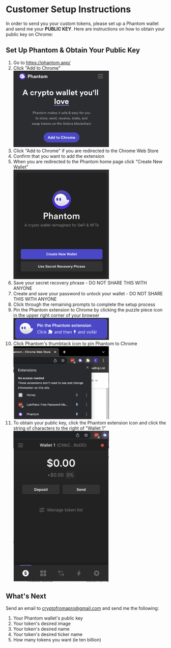 # Customer Setup Instructions
In order to send you your custom tokens, please set up a Phantom wallet and send me your **PUBLIC KEY**. Here are instructions on how to obtain your public key on Chrome:

## Set Up Phantom & Obtain Your Public Key
1. Go to https://phantom.app/
1. Click "Add to Chrome" <br><img src="1.png" width=300/>
1. Click "Add to Chrome" if you are redirected to the Chrome Web Store
1. Confirm that you want to add the extension
1. When you are redirected to the Phantom home page click "Create New Wallet" <br><img src="2.png" width=300/>
1. Save your secret recovery phrase - DO NOT SHARE THIS WITH ANYONE
1. Create and save your password to unlock your wallet - DO NOT SHARE THIS WITH ANYONE
1. Click through the remaining prompts to complete the setup process
1. Pin the Phantom extension to Chrome by clicking the puzzle piece icon in the upper right corner of your browser <br><img src="3.png" width=300/>  
1. Click Phantom's thumbtack icon to pin Phantom to Chrome <br><img src="4.png" width=300/>
1. To obtain your public key, click the Phantom extension icon and click the string of characters to the right of "Wallet 1" <br><img src="5.png" width=300/>

## What's Next
Send an email to cryptofromapro@gmail.com and send me the following:
1. Your Phantom wallet's public key
1. Your token's desired image
1. Your token's desired name
1. Your token's desired ticker name
1. How many tokens you want (ie ten billion)
